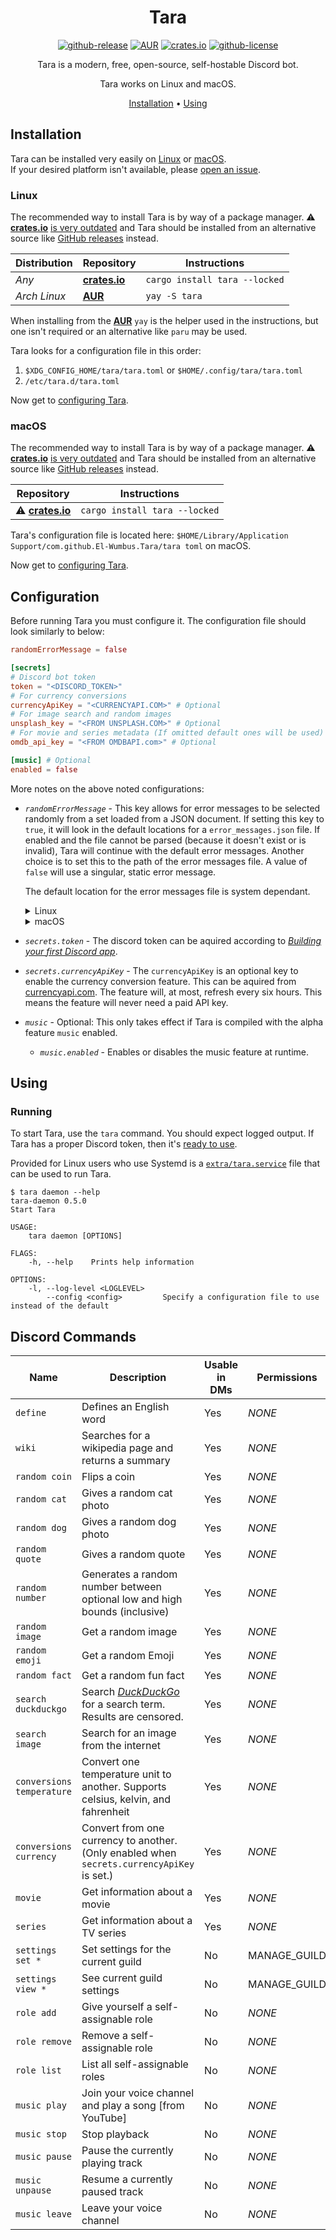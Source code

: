 <div align="center">

# Tara

[![github-release][github-release-badge]][github-release]
[![AUR][aur-badge]][AUR]
[![crates.io][crates.io-badge]][crates.io]
[![github-license][github-license-badge]][github-license]

Tara is a modern, free, open-source, self-hostable Discord bot.

Tara works on Linux and macOS.

[Installation](#installation) • [Using](#using)

</div>

## Installation

Tara can be installed very easily on [Linux](#linux) or [macOS](#macos).  
If your desired platform isn't available, please [open an issue][issues].

### Linux

The recommended way to install Tara is by way of a package manager.
:warning: **[crates.io]** [is very outdated](https://github.com/El-Wumbus/Tara/pull/3)
and Tara should be installed from an alternative source like [GitHub releases][github-release] instead.  

| Distribution | Repository      | Instructions                  |
| ------------ | --------------- | ----------------------------- |
| *Any*        | **[crates.io]** | `cargo install tara --locked` |
| *Arch Linux* | **[AUR]**       | `yay -S tara`                 |

When installing from the **[AUR]** `yay` is the helper used in the instructions,
but one isn't required or an alternative like `paru` may be used.

Tara looks for a configuration file in this order:
1. `$XDG_CONFIG_HOME/tara/tara.toml` or `$HOME/.config/tara/tara.toml`
2. `/etc/tara.d/tara.toml`

Now get to [configuring Tara](#configuration).

### macOS

The recommended way to install Tara is by way of a package manager.
:warning: **[crates.io]** [is very outdated](https://github.com/El-Wumbus/Tara/pull/3)
and Tara should be installed from an alternative source like [GitHub releases][github-release] instead.

| Repository                | Instructions                  |
| ------------------------- | ----------------------------- |
| :warning: **[crates.io]** | `cargo install tara --locked` |

Tara's configuration file is located here: `$HOME/Library/Application Support/com.github.El-Wumbus.Tara/tara toml` on macOS.

Now get to [configuring Tara](#configuration).

## Configuration

Before running Tara you must configure it.
The configuration file should look similarly to below:

```toml
randomErrorMessage = false

[secrets]
# Discord bot token
token = "<DISCORD_TOKEN>"
# For currency conversions
currencyApiKey = "<CURRENCYAPI.COM>" # Optional
# For image search and random images
unsplash_key = "<FROM UNSPLASH.COM>" # Optional
# For movie and series metadata (If omitted default ones will be used)
omdb_api_key = "<FROM OMDBAPI.com>" # Optional

[music] # Optional
enabled = false
```

More notes on the above noted configurations:

- *`randomErrorMessage`* - This key allows for error messages to be selected randomly from a set loaded from a JSON document.
  If setting this key to `true`, it will look in the default locations for a `error_messages.json` file. If enabled and the file
  cannot be parsed (because it doesn't exist or is invalid), Tara will continue with the default error messages. Another choice
  is to set this to the path of the error messages file. A value of `false` will use a singular, static error message.

  The default location for the error messages file is system dependant.

  <details>
  <summary>Linux</summary>

    > Tara will look in these locations for an existing file.
    >
    > 1. `$XDG_CONFIG_HOME/Tara/error_messages.json` or `$HOME/.config/Tara/error_messages.json`
    > 2. `/etc/tara.d/error_messages.json`

  </details>

  <details>
  <summary>macOS</summary>

    > Tara will look here for an existing file:
    > `$HOME/Library/Application Support/com.github.El-Wumbus.Tara/error_messages.json`

  </details>

- *`secrets.token`* - The discord token can be aquired according to *[Building your first Discord app][discord-getting-started]*.

- *`secrets.currencyApiKey`* - The `currencyApiKey` is an optional key to enable the currency conversion feature. This can be aquired from [currencyapi.com][currencyapi]. The feature will, at most, refresh every six hours. This means the feature will never need a paid API key.

- *`music`* - Optional: This only takes effect if Tara is compiled with the alpha feature `music` enabled.
  - *`music.enabled`* - Enables or disables the music feature at runtime.

## Using

### Running

To start Tara, use the `tara` command. You should expect logged output.
If Tara has a proper Discord token, then it's [ready to use](#discord-commands).  

Provided for Linux users who use Systemd is a [`extra/tara.service`](extra/tara.service)
file that can be used to run Tara.

```
$ tara daemon --help
tara-daemon 0.5.0
Start Tara

USAGE:
    tara daemon [OPTIONS]

FLAGS:
    -h, --help    Prints help information

OPTIONS:
    -l, --log-level <LOGLEVEL>
        --config <config>         Specify a configuration file to use instead of the default
```

## Discord Commands

| Name                      | Description                                                                                | Usable in  DMs | Permissions  |
| ------------------------- | ------------------------------------------------------------------------------------------ | -------------- | ------------ |
| `define`                  | Defines an English word                                                                    | Yes            | *NONE*       |
| `wiki`                    | Searches for a wikipedia page and returns a summary                                        | Yes            | *NONE*       |
| `random coin`             | Flips a coin                                                                               | Yes            | *NONE*       |
| `random cat`              | Gives a random cat photo                                                                   | Yes            | *NONE*       |
| `random dog`              | Gives a random dog photo                                                                   | Yes            | *NONE*       |
| `random quote`            | Gives a random quote                                                                       | Yes            | *NONE*       |
| `random number`           | Generates a random number between optional low and high bounds (inclusive)                 | Yes            | *NONE*       |
| `random image`            | Get a random image                                                                         | Yes            | *NONE*       |
| `random emoji`            | Get a random Emoji                                                                         | Yes            | *NONE*       |
| `random fact`             | Get a random fun fact                                                                      | Yes            | *NONE*       |
| `search duckduckgo`       | Search *[DuckDuckGo][duckduckgo]* for a search term. Results are censored.                 | Yes            | *NONE*       |
| `search image`            | Search for an image from the internet                                                      | Yes            | *NONE*       |
| `conversions temperature` | Convert one temperature unit to another. Supports celsius, kelvin, and fahrenheit          | Yes            | *NONE*       |
| `conversions currency`    | Convert from one currency to another. (Only enabled when `secrets.currencyApiKey` is set.) | Yes            | *NONE*       |
| `movie`                   | Get information about a movie                                                              | Yes            | *NONE*       |
| `series`                  | Get information about a TV series                                                          | Yes            | *NONE*       |
| `settings set *`          | Set settings for the current guild                                                         | No             | MANAGE_GUILD |
| `settings view *`         | See current guild settings                                                                 | No             | MANAGE_GUILD |
| `role add`                | Give yourself a self-assignable role                                                       | No             | *NONE*       |
| `role remove`             | Remove a self-assignable role                                                              | No             | *NONE*       |
| `role list`               | List all self-assignable roles                                                             | No             | *NONE*       |
| `music play`              | Join your voice channel and play a song [from YouTube]                                     | No             | *NONE*       |
| `music stop`              | Stop playback                                                                              | No             | *NONE*       |
| `music pause`             | Pause the currently playing track                                                          | No             | *NONE*       |
| `music unpause`           | Resume a currently paused track                                                            | No             | *NONE*       |
| `music leave`             | Leave your voice channel                                                                   | No             | *NONE*       |

[crates.io]: https://crates.io/crates/tara
[AUR]: https://aur.archlinux.org/packages/tara
[aur-badge]: https://img.shields.io/aur/version/tara?label=AUR&style=flat-square
[crates.io-badge]: https://img.shields.io/crates/v/tara?logo=Rust&style=flat-square
[github-license]: https://github.com/El-Wumbus/Tara/blob/master/LICENSE
[github-license-badge]: https://img.shields.io/github/license/El-Wumbus/Tara?logo=Apache&style=flat-square
[github-release]: https://github.com/El-Wumbus/Tara/releases/latest
[github-release-badge]: https://img.shields.io/github/v/release/El-Wumbus/Tara?logo=GitHub&style=flat-square
[issues]: https://github.com/El-Wumbus/Tara/issues/new
[discord-getting-started]: https://discord.com/developers/docs/getting-started
[currencyapi]: https://currencyapi.com/
[duckduckgo]: https://duckduckgo.com/html
